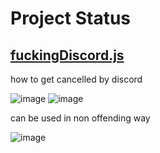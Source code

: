 # Project Status


## [fuckingDiscord.js](fuckingDiscord.js)

how to get cancelled by discord

![image](https://user-images.githubusercontent.com/49940811/134774440-6fb405fa-bd97-467a-ad6b-e3f48f6799be.png)
![image](https://user-images.githubusercontent.com/49940811/134774515-6277fe7a-526f-4670-9ce6-86bc6eb2a54d.png)

can be used in non offending way

![image](https://user-images.githubusercontent.com/49940811/134774537-5334230e-1c0e-4de1-a3ba-ac29cf63394a.png)
